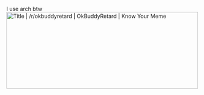 I use arch btw</br>
<img src="https://i.kym-cdn.com/photos/images/facebook/002/557/308/d8c.jpg" jsaction="load:XAeZkd;" jsname="HiaYvf" class="n3VNCb pT0Scc KAlRDb" role="" aria-label="" alt="Title | /r/okbuddyretard | OkBuddyRetard | Know Your Meme" data-noaft="1" style="width: 500px; height: 200px; margin: 0px;">
